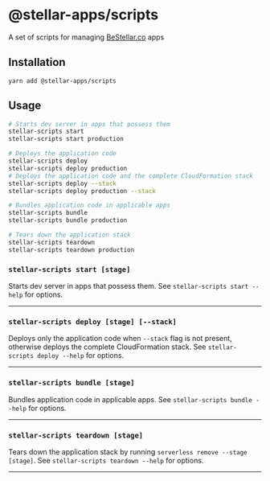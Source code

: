 # @stellar-apps/scripts
A set of scripts for managing [BeStellar.co](https://BeStellar.co) apps 

## Installation
`yarn add @stellar-apps/scripts`

## Usage
```bash
# Starts dev server in apps that possess them
stellar-scripts start
stellar-scripts start production

# Deploys the application code
stellar-scripts deploy
stellar-scripts deploy production
# Deploys the application code and the complete CloudFormation stack
stellar-scripts deploy --stack
stellar-scripts deploy production --stack

# Bundles application code in applicable apps
stellar-scripts bundle
stellar-scripts bundle production

# Tears down the application stack
stellar-scripts teardown
stellar-scripts teardown production
```

### `stellar-scripts start [stage]`
Starts dev server in apps that possess them. See `stellar-scripts start --help` for options.

-----

### `stellar-scripts deploy [stage] [--stack]`
Deploys only the application code when `--stack` flag is not present, otherwise deploys the 
complete CloudFormation stack. See `stellar-scripts deploy --help` for options.

-----

### `stellar-scripts bundle [stage]`
Bundles application code in applicable apps. See `stellar-scripts bundle --help` for options.

-----

### `stellar-scripts teardown [stage]`
Tears down the application stack by running `serverless remove --stage [stage]`. 
See `stellar-scripts teardown --help` for options.

-----